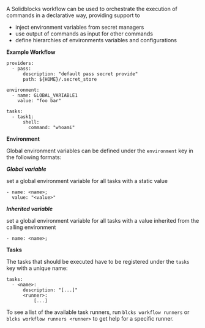 A Solidblocks workflow can be used to orchestrate the execution of commands in a declarative way, providing support to

* inject environment variables from secret managers
* use output of commands as input for other commands
* define hierarchies of environments variables and configurations

**Example Workflow**

```
providers:
  - pass:
      description: "default pass secret provide"
      path: ${HOME}/.secret_store

environment:
  - name: GLOBAL_VARIABLE1
    value: "foo bar"

tasks:
  - task1:
      shell:
        command: "whoami"
```

**Environment**

Global environment variables can be defined under the `environment` key in the following formats:

***Global variable***

set a global environment variable for all tasks with a static value

```
- name: <name>;
  value: "<value>"
```

***Inherited variable***

set a global environment variable for all tasks with a value inherited from the calling environment

```
- name: <name>;
```

**Tasks**

The tasks that should be executed have to be registered  under the `tasks` key with a unique name:

```
tasks:
  - <name>:
      description: "[...]"
      <runner>:
          [...]
```

To see a list of the available task runners, run `blcks workflow runners` or `blcks workflow runners <runner>` to get help for a specific runner.
